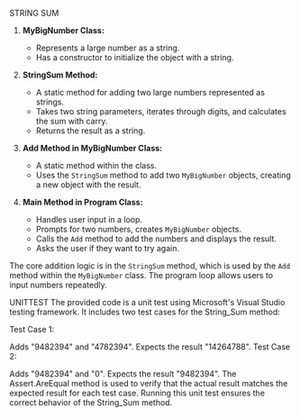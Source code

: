 STRING SUM
1. **MyBigNumber Class:**
   - Represents a large number as a string.
   - Has a constructor to initialize the object with a string.

2. **StringSum Method:**
   - A static method for adding two large numbers represented as strings.
   - Takes two string parameters, iterates through digits, and calculates the sum with carry.
   - Returns the result as a string.

3. **Add Method in MyBigNumber Class:**
   - A static method within the class.
   - Uses the `StringSum` method to add two `MyBigNumber` objects, creating a new object with the result.

4. **Main Method in Program Class:**
   - Handles user input in a loop.
   - Prompts for two numbers, creates `MyBigNumber` objects.
   - Calls the `Add` method to add the numbers and displays the result.
   - Asks the user if they want to try again.


The core addition logic is in the `StringSum` method, which is used by the `Add` method within the `MyBigNumber` class. The program loop allows users to input numbers repeatedly.

UNITTEST
The provided code is a unit test using Microsoft's Visual Studio testing framework. It includes two test cases for the String_Sum method:

Test Case 1:

Adds "9482394" and "4782394".
Expects the result "14264788".
Test Case 2:

Adds "9482394" and "0".
Expects the result "9482394".
The Assert.AreEqual method is used to verify that the actual result matches the expected result for each test case. Running this unit test ensures the correct behavior of the String_Sum method.
